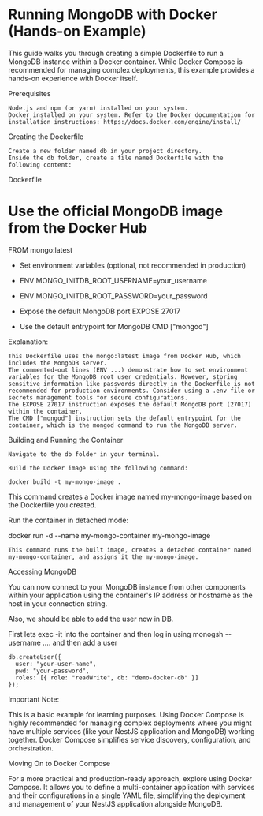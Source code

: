 # Running MongoDB with Docker (Hands-on Example)

This guide walks you through creating a simple Dockerfile to run a MongoDB instance within a Docker container. While Docker Compose is recommended for managing complex deployments, this example provides a hands-on experience with Docker itself.

Prerequisites

    Node.js and npm (or yarn) installed on your system.
    Docker installed on your system. Refer to the Docker documentation for installation instructions: https://docs.docker.com/engine/install/

Creating the Dockerfile

    Create a new folder named db in your project directory.
    Inside the db folder, create a file named Dockerfile with the following content:

Dockerfile

# Use the official MongoDB image from the Docker Hub
FROM mongo:latest

- Set environment variables (optional, not recommended in production)
- ENV MONGO_INITDB_ROOT_USERNAME=your_username
- ENV MONGO_INITDB_ROOT_PASSWORD=your_password

- Expose the default MongoDB port
EXPOSE 27017

- Use the default entrypoint for MongoDB
CMD ["mongod"]

Explanation:

    This Dockerfile uses the mongo:latest image from Docker Hub, which includes the MongoDB server.
    The commented-out lines (ENV ...) demonstrate how to set environment variables for the MongoDB root user credentials. However, storing sensitive information like passwords directly in the Dockerfile is not recommended for production environments. Consider using a .env file or secrets management tools for secure configurations.
    The EXPOSE 27017 instruction exposes the default MongoDB port (27017) within the container.
    The CMD ["mongod"] instruction sets the default entrypoint for the container, which is the mongod command to run the MongoDB server.

Building and Running the Container

    Navigate to the db folder in your terminal.

    Build the Docker image using the following command:

    docker build -t my-mongo-image .


This command creates a Docker image named my-mongo-image based on the Dockerfile you created.

Run the container in detached mode:

docker run -d --name my-mongo-container my-mongo-image

    This command runs the built image, creates a detached container named my-mongo-container, and assigns it the my-mongo-image.

Accessing MongoDB

You can now connect to your MongoDB instance from other components within your application using the container's IP address or hostname as the host in your connection string.

Also, we should be able to add the user now in DB.

First lets exec -it into the container and then log in using monogsh --username ....
and then add a user
```
db.createUser({
  user: "your-user-name",
  pwd: "your-password",
  roles: [{ role: "readWrite", db: "demo-docker-db" }]
});
```

Important Note:

This is a basic example for learning purposes. Using Docker Compose is highly recommended for managing complex deployments where you might have multiple services (like your NestJS application and MongoDB) working together. Docker Compose simplifies service discovery, configuration, and orchestration.

Moving On to Docker Compose

For a more practical and production-ready approach, explore using Docker Compose. It allows you to define a multi-container application with services and their configurations in a single YAML file, simplifying the deployment and management of your NestJS application alongside MongoDB.
